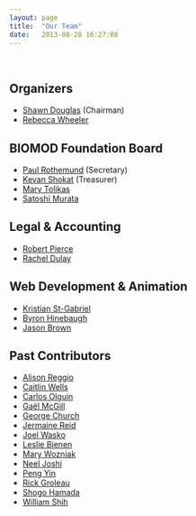 ```yaml
---
layout: page
title:  "Our Team"
date:   2013-08-28 16:27:08
---
```



&nbsp;


## Organizers

* [Shawn Douglas](http://shawndouglas.com/) (Chairman)
* [Rebecca Wheeler](http://bionano.ucsf.edu/people)

## BIOMOD Foundation Board

* [Paul Rothemund](http://www.dna.caltech.edu/~pwkr/) (Secretary)
* [Kevan Shokat](http://shokatlab.ucsf.edu/) (Treasurer)
* [Mary Tolikas](https://wyss.harvard.edu/team/executive-team/mary-tolikas/)
* [Satoshi Murata](http://www.molbot.mech.tohoku.ac.jp/eng/member_murata.html)

## Legal & Accounting

* [Robert Pierce](https://www.elcaminolegal.com/robert-pierce)
* [Rachel Dulay](https://www.elcaminolegal.com/robert-pierce)

## Web Development & Animation

* [Kristian St-Gabriel](http://stgabriel.io/)
* [Byron Hinebaugh](https://www.linkedin.com/in/byron-hinebaugh-42392b14/)
* [Jason Brown](http://pendulumswingmedia.com/)

## Past Contributors

* [Alison Reggio](https://www.linkedin.com/in/alison-reggio-8a946413/)
* [Caitlin Wells](https://www.linkedin.com/in/caitlin-wells-96b212b5/)
* [Carlos Olguin](https://www.linkedin.com/in/carlos-olguin-a662/)
* [Gaël McGill](http://www.digizyme.com/about/team.html)
* [George Church](http://arep.med.harvard.edu/)
* [Jermaine Reid](https://www.linkedin.com/in/reidjermaine/)
* [Joel Wasko](https://www.linkedin.com/in/joelwasko/)
* [Leslie Bienen](http://www.c3science.com/)
* [Mary Wozniak](https://www.linkedin.com/in/mary-wozniak-942b3078/)
* [Neel Joshi](http://www.joshigroup.seas.harvard.edu/)
* [Peng Yin](http://yin.hms.harvard.edu/)
* [Rick Groleau](https://www.linkedin.com/in/rgroleau/)
* [Shogo Hamada](https://bee.cals.cornell.edu/people/shogo-hamada)
* [William Shih](http://research2.dfci.harvard.edu/shih/)
